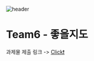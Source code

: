 ![header](https://user-images.githubusercontent.com/51395335/187075785-95ee9f6d-22a8-47a3-8b35-34c8b2f18095.png)


# Team6 - 좋을지도

과제물 제출 링크 -> [Click❗️](https://sulfuric-alphabet-33a.notion.site/6-e23881c0a70d4e9fb3ecd047e78307ce)
